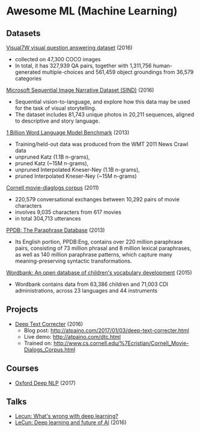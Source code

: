 Awesome ML (Machine Learning)
===

Datasets
---

[Visual7W visual question answering dataset](https://github.com/yukezhu/visual7w-qa-models) (2016)
- collected on 47,300 COCO images
- In total, it has 327,939 QA pairs, together with 1,311,756 human-generated multiple-choices and 561,459 object groundings from 36,579 categories

[Microsoft Sequential Image Narrative Dataset (SIND)](http://www.sind.ai/dataset.html) (2016)
- Sequential vision-to-language, and explore how this data may be used for the task of visual storytelling. 
- The dataset includes 81,743 unique photos in 20,211 sequences, aligned to descriptive and story language. 

[1 Billion Word Language Model Benchmark](http://www.statmt.org/lm-benchmark/) (2013)
- Training/held-out data was produced from the WMT 2011 News Crawl data
- unpruned Katz (1.1B n-grams),
- pruned Katz (~15M n-grams), 
- unpruned Interpolated Kneser-Ney (1.1B n-grams), 
- pruned Interpolated Kneser-Ney (~15M n-grams)

[Cornell movie-diaglogs corpus](http://www.cs.cornell.edu/~cristian/Cornell_Movie-Dialogs_Corpus.html) (2011)
- 220,579 conversational exchanges between 10,292 pairs of movie characters
- involves 9,035 characters from 617 movies
- in total 304,713 utterances
  
[PPDB: The Paraphrase Database](http://www.cis.upenn.edu/%7Eccb/ppdb/) (2013)
-  Its English portion, PPDB:Eng, contains over 220 million paraphrase pairs, consisting of 73 million phrasal and 8 million lexical paraphrases, as well as 140 million paraphrase patterns, which capture many meaning-preserving syntactic transformations. 
  
[Wordbank: An open database of children's vocabulary development](http://wordbank.stanford.edu/) (2015)
- Wordbank contains data from 63,386 children and 71,003 CDI administrations, across
23 languages and 44 instruments


Projects
---
- [Deep Text Correcter](https://github.com/atpaino/deep-text-correcter) (2016)
  - Blog post: http://atpaino.com/2017/01/03/deep-text-correcter.html
  - Live demo: http://atpaino.com/dtc.html
  - Trained on: http://www.cs.cornell.edu/%7Ecristian/Cornell_Movie-Dialogs_Corpus.html


Courses
---
- [Oxford Deep NLP](https://github.com/oxford-cs-deepnlp-2017/lectures) (2017)

Talks
---
- [Lecun: What's wrong with deep learning?](http://techtalks.tv/talks/whats-wrong-with-deep-learning/61639/)
- [LeCun: Deep learning and future of AI](https://www.youtube.com/watch?v=_1Cyyt-4-n8) (2016)

